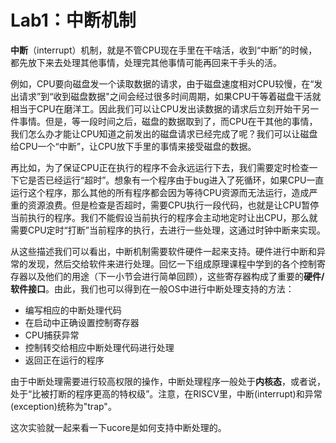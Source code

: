 # Lab1：中断机制

**中断**（interrupt）机制，就是不管CPU现在手里在干啥活，收到“中断”的时候，都先放下来去处理其他事情，处理完其他事情可能再回来干手头的活。

例如，CPU要向磁盘发一个读取数据的请求，由于磁盘速度相对CPU较慢，在“发出请求”到“收到磁盘数据"之间会经过很多时间周期，如果CPU干等着磁盘干活就相当于CPU在磨洋工。因此我们可以让CPU发出读数据的请求后立刻开始干另一件事情。但是，等一段时间之后，磁盘的数据取到了，而CPU在干其他的事情，我们怎么办才能让CPU知道之前发出的磁盘请求已经完成了呢？我们可以让磁盘给CPU一个“中断”，让CPU放下手里的事情来接受磁盘的数据。

再比如，为了保证CPU正在执行的程序不会永远运行下去，我们需要定时检查一下它是否已经运行“超时”。想象有一个程序由于bug进入了死循环，如果CPU一直运行这个程序，那么其他的所有程序都会因为等待CPU资源而无法运行，造成严重的资源浪费。但是检查是否超时，需要CPU执行一段代码，也就是让CPU暂停当前执行的程序。我们不能假设当前执行的程序会主动地定时让出CPU，那么就需要CPU定时“打断”当前程序的执行，去进行一些处理，这通过时钟中断来实现。

从这些描述我们可以看出，中断机制需要软件硬件一起来支持。硬件进行中断和异常的发现，然后交给软件来进行处理。回忆一下组成原理课程中学到的各个控制寄存器以及他们的用途（下一小节会进行简单回顾），这些寄存器构成了重要的**硬件/软件接口**。由此，我们也可以得到在一般OS中进行中断处理支持的方法：

- 编写相应的中断处理代码
- 在启动中正确设置控制寄存器
- CPU捕获异常
- 控制转交给相应中断处理代码进行处理
- 返回正在运行的程序

由于中断处理需要进行较高权限的操作，中断处理程序一般处于**内核态**，或者说，处于“比被打断的程序更高的特权级”。注意，在RISCV里，中断(interrupt)和异常(exception)统称为"trap"。

这次实验就一起来看一下ucore是如何支持中断处理的。